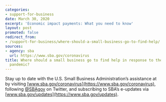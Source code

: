 ```yaml
---
categories:
- support-for-business
date: March 30, 2020
excerpt: 'Economic impact payments: What you need to know'
layout: post
promoted: false
redirect_from:
- /support-for-business/where-should-a-small-business-go-to-find-help/
sources:
- agency: sba
  url: https://www.sba.gov/coronavirus
title: Where should a small business go to find help in response to the Coronavirus
  pandemic?
---
```


Stay up to date with the U.S. Small Business Administration’s assistance at by visiting [www.sba.gov/coronavirus](https://www.sba.gov/coronavirus), following [@SBAgov](https://twitter.com/SBAGov) on Twitter, and subscribing to SBA’s e-updates via [www.sba.gov/updates](https://www.sba.gov/updates).